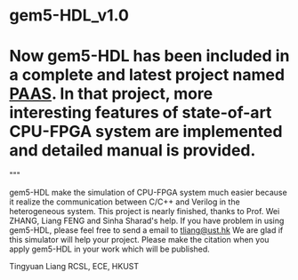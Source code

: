 # gem5-HDL_v1.0

# Now gem5-HDL has been included in a complete and latest project named [PAAS](https://github.com/zslwyuan/PAAS_V1.0). In that project, more interesting features of state-of-art CPU-FPGA system are implemented and detailed manual is provided.

"""

gem5-HDL make the simulation of CPU-FPGA system much easier because it realize the communication between C/C++ and Verilog in the heterogeneous system. This project is nearly finished, thanks to Prof. Wei ZHANG, Liang FENG and Sinha Sharad's help.
If you have problem in using gem5-HDL, please feel free to send a email to tliang@ust.hk
We are glad if this simulator will help your project. Please make the citation when you apply gem5-HDL in your work which will be published.

Tingyuan Liang
RCSL, ECE, HKUST

